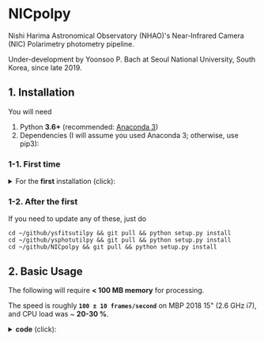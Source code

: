 # NICpolpy
Nishi Harima Astronomical Observatory (NHAO)'s Near-Infrared Camera (NIC) Polarimetry photometry pipeline.

Under-development by Yoonsoo P. Bach at Seoul National University, South Korea, since late 2019.



## 1. Installation
You will need
1. Python **3.6+** (recommended: [Anaconda 3](https://www.anaconda.com/distribution/#download-section))
2. Dependencies (I will assume you used Anaconda 3; otherwise, use pip3):

### 1-1. First time
<details><summary>For the <b>first</b> installation (click):</summary>
<pre>
# On terminal
conda install -c astropy astroquery photutils ccdproc astroscrappy
conda install -c openastronomy sep
cd ~            # whatever directory you want
mkdir github    # whatever name you want
git clone https://github.com/ysBach/ysfitsutilpy.git
cd ysfitsutilpy && python setup.py install && cd ..
git clone https://github.com/ysBach/ysphotutilpy.git
cd ysphotutilpy && python setup.py install && cd ..
git clone https://github.com/ysBach/NICpolpy.git
cd NICpolpy && python setup.py install && cd ..
</pre>
</details>

### 1-2. After the first
If you need to update any of these, just do
```
cd ~/github/ysfitsutilpy && git pull && python setup.py install
cd ~/github/ysphotutilpy && git pull && python setup.py install
cd ~/github/NICpolpy && git pull && python setup.py install
```



## 2. Basic Usage
The following will require **< 100 MB memory** for processing.

The speed is roughly **``100 ± 10 frames/second``** on MBP 2018 15" (2.6 GHz i7), and CPU load was ~ **20-30 %**.

<details><summary><b>code</b> (click):</summary>
<p>
<pre>
from pathlib import Path
import nicpolpy as nic
import ysfitsutilpy as yfu
#%%
top = Path("your/folder/path/from_current_pwd_of_python_or_absolute_path_to_it")
cal = Path("calibrated/data/will_be_saved_in_this_folder")
Path.mkdir(cal, exist_ok=True, parents=True)
allfits = list(top.glob("*.fits"))
allfits.sort()
summary = yfu.make_summary(allfits,
                        keywords=nic.USEFUL_KEYS,
                        pandas=True,
                        output=f"{top.name}.csv")
#%%
object_name = 'Vesta'
object_mask = summary['OBJECT'].str.lower() == object_name.lower()
obj_fpaths = summary[object_mask]['file'].values
#%%
# single image example:
nicimg = nic.NICPolImage(obj_fpaths[0], verbose=True)
nicimg.preproc(do_verti=True,
            verti_fitting_sections=None,
            verti_method='median',
            verti_sigclip_kw=dict(sigma=2, maxiters=5),
            do_fouri=False,
            do_crrej=True,
            verbose=True,
            verbose_crrej=True)
nicimg.find_obj(thresh=3, verbose=True)
nicimg.ellipphot_sep(f_ap=(2, 2), verbose=True)
#%%
# multiple image example:
for fpath in obj_fpaths:
    fpath = Path(fpath)
    out = [cal/f"{fpath.stem}_o.fits", cal/f"{fpath.stem}_e.fits"]
    #
    nicimg = nic.NICPolImage(fpath, verbose=False)
    nicimg.preproc(do_fouri=False, verbose_crrej=False, verbose=False)
    nicimg.find_obj(thresh=1, verbose=False)
    nicimg.ellipphot_sep(f_ap=(2, 2), fwhm=(11., 11.), fix_fwhm=False, verbose=False)
    #
    for outpath, ccd in zip(out, [nicimg.ccd_o_proc, nicimg.ccd_e_proc]):
        ccd.write(outpath, overwrite=True)
</pre>
</p>
</detail>

I tried my best to put the most detailed log to the FITS header, so *please refer to the verbose output as well as FITS header*.

<details><summary> <b>Also try</b> (click):</summary>
<p>
<pre>
for k in list(vars(nicimg).keys()):
    print(k)
# Try such as
nicimg.ccd_o_bdfx.write('test_bdfx.fits', overwrite=True)
</pre>
</p>
</detail>

All the preprocessing intermediate results are stored, with appropriate header information.



## Note
Some data from NHAO NIC is in 32-bit format, using twice the storage than required. You may use the following snippet to **convert those into 16-bit** without losing any dynamic range.

<details><summary> <b>code</b> (click):</summary>
<p>
<pre>
from pathlib import Path
import numpy as np
from astropy.io import fits
import ysfitsutilpy as yfu
import nicpolpy as nic
#%%
top = Path("folder/where/your_data_is_stored")
out = Path("output/path")
allfits = list(top.glob("**/*.fits"))
#allfits = (top/"4_Vesta_20191218_NHAO_NIC/").glob('*.fits')
#%%
for fpath in allfits:
    # select only raw data
    if ".pcr." in str(fpath):
        continue
    ccd_32bit = yfu.load_ccd(fpath)
    ccd_16bit = ccd_32bit.copy()
    ccd_16bit = yfu.CCDData_astype(ccd_16bit, dtype='int16')
    outpath = out/f"{fpath.name}"
    # Or you can tune like this:
    # outname = (f"{fpath.stem}"
    #            + f"_{ccd_16bit.header['OBJECT']}"
    #            + f"_{ccd_16bit.header['EXPTIME']:.1f}.fits")
    # try:
    #     counter = fpath.stem.split('_')[1]
    # except IndexError:
    #     counter = None
    # ccd_16bit.header['COUNTER'] = (counter, "Image counter of the day, 1-indexing")
    # outpath = Path(*fpath.parts[6:-1])/outname
    # try:
    #     ccd_16bit.header["MJD-STR"] = float(ccd_16bit.header["MJD-STR"])
    #     ccd_16bit.header["MJD-END"] = float(ccd_16bit.header["MJD-END"])
    # except KeyError:
    #     pass
    try:
        ccd_16bit.write(outpath, overwrite=True)
    except FileNotFoundError:
        outpath.parent.mkdir(parents=True)
        ccd_16bit.write(outpath, overwrite=True)
</pre>
</p>
</detail>

